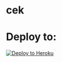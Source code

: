 # cek

# Deploy to:
[![Deploy to Heroku](https://www.herokucdn.com/deploy/button.svg)](https://heroku.com/deploy)
